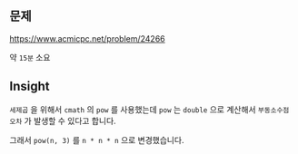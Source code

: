 ## 문제

https://www.acmicpc.net/problem/24266

약 `15분` 소요

## Insight

`세제곱` 을 위해서 `cmath` 의 `pow` 를 사용했는데 `pow` 는 `double` 으로 계산해서 `부동소수점 오차` 가 발생할 수 있다고 합니다.

그래서 `pow(n, 3)` 를 `n * n * n` 으로 변경했습니다.
